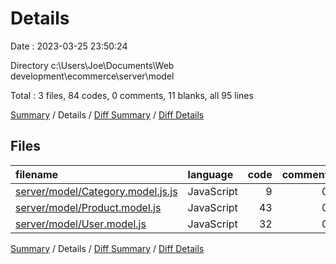 # Details

Date : 2023-03-25 23:50:24

Directory c:\\Users\\Joe\\Documents\\Web development\\ecommerce\\server\\model

Total : 3 files,  84 codes, 0 comments, 11 blanks, all 95 lines

[Summary](results.md) / Details / [Diff Summary](diff.md) / [Diff Details](diff-details.md)

## Files
| filename | language | code | comment | blank | total |
| :--- | :--- | ---: | ---: | ---: | ---: |
| [server/model/Category.model.js.js](/server/model/Category.model.js.js) | JavaScript | 9 | 0 | 3 | 12 |
| [server/model/Product.model.js](/server/model/Product.model.js) | JavaScript | 43 | 0 | 5 | 48 |
| [server/model/User.model.js](/server/model/User.model.js) | JavaScript | 32 | 0 | 3 | 35 |

[Summary](results.md) / Details / [Diff Summary](diff.md) / [Diff Details](diff-details.md)